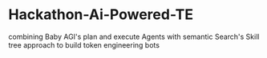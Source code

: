 # Hackathon-Ai-Powered-TE
combining Baby AGI's plan and execute Agents with semantic Search's Skill tree approach to build token engineering bots
